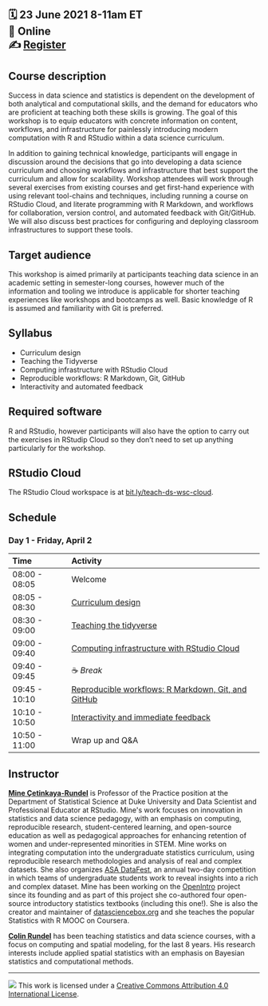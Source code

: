 :spiral_calendar: 23 June 2021 8-11am ET  
:pushpin:         Online  
:writing_hand:    [Register](https://www.isi-web.org/events/courses/short-2021/teaching-data-science)  
-----

## Course description

Success in data science and statistics is dependent on the development of both analytical and computational skills, and the demand for educators who are proficient at teaching both these skills is growing. The goal of this workshop is to equip educators with concrete information on content, workflows, and infrastructure for painlessly introducing modern computation with R and RStudio within a data science curriculum.

In addition to gaining technical knowledge, participants will engage in discussion around the decisions that go into developing a data science curriculum and choosing workflows and infrastructure that best support the curriculum and allow for scalability. Workshop attendees will work through several exercises from existing courses and get first-hand experience with using relevant tool-chains and techniques, including running a course on RStudio Cloud, and literate programming with R Markdown, and workflows for collaboration, version control, and automated feedback with Git/GitHub. We will also discuss best practices for configuring and deploying classroom infrastructures to support these tools.

## Target audience

This workshop is aimed primarily at participants teaching data science in an academic setting in semester-long courses, however much of the information and tooling we introduce is applicable for shorter teaching experiences like workshops and bootcamps as well. Basic knowledge of R is assumed and familiarity with Git is preferred.

## Syllabus

- Curriculum design
- Teaching the Tidyverse
- Computing infrastructure with RStudio Cloud
- Reproducible workflows: R Markdown, Git, GitHub
- Interactivity and automated feedback

## Required software

R and RStudio, however participants will also have the option to carry out the exercises in RStudip Cloud so they don’t need to set up anything particularly for the workshop.

## RStudio Cloud

The RStudio Cloud workspace is at  [bit.ly/teach-ds-wsc-cloud](https://bit.ly/teach-ds-wsc-cloud).

## Schedule

### Day 1 - Friday, April 2

| Time          | Activity         |
| :------------ | :--------------- |
| 08:00 - 08:05 | Welcome  |
| 08:05 - 08:30 | [Curriculum design](https://mine-cetinkaya-rundel.github.io/teach-ds-wsc-2021/materials/01-curriculum-design/01-curriculum-design.html) |
| 08:30 - 09:00 | [Teaching the tidyverse](https://mine-cetinkaya-rundel.github.io/teach-ds-wsc-2021/materials/02-teach-tidyverse/02-teach-tidyverse.html) |
| 09:00 - 09:40 | [Computing infrastructure with RStudio Cloud](https://mine-cetinkaya-rundel.github.io/teach-ds-wsc-2021/materials/03-rstudio-cloud/03-rstudio-cloud.html) |
| 09:40 - 09:45 | :coffee: *Break*   |
| 09:45 - 10:10 | [Reproducible workflows: R Markdown, Git, and GitHub](https://mine-cetinkaya-rundel.github.io/teach-ds-wsc-2021/materials/04-rmd-git/04-rmd-git.html) |
| 10:10 - 10:50 | [Interactivity and immediate feedback](https://mine-cetinkaya-rundel.github.io/2021-eku-design-ds/materials/04-learnr/04-learnr.html) |
| 10:50 - 11:00 | Wrap up and Q&A |

## Instructor

[**Mine Çetinkaya-Rundel**](http://mine-cr.com/) is Professor of the Practice position at the Department of Statistical Science at Duke University and Data Scientist and Professional Educator at RStudio.
Mine's work focuses on innovation in statistics and data science pedagogy, with an emphasis on computing, reproducible research, student-centered learning, and open-source education as well as pedagogical approaches for enhancing retention of women and under-represented minorities in STEM.
Mine works on integrating computation into the undergraduate statistics curriculum, using reproducible research methodologies and analysis of real and complex datasets.
She also organizes [ASA DataFest](https://ww2.amstat.org/education/datafest/), an annual two-day competition in which teams of undergraduate students work to reveal insights into a rich and complex dataset.
Mine has been working on the [OpenIntro](openintro.org) project since its founding and as part of this project she co-authored four open-source introductory statistics textbooks (including this one!).
She is also the creator and maintainer of [datasciencebox.org](https://datasciencebox.org/) and she teaches the popular Statistics with R MOOC on Coursera.

[**Colin Rundel**](https://stat.duke.edu/~cr173) has been teaching statistics and data science courses, with a focus on computing and spatial modeling, for the last 8 years. His research interests include applied spatial statistics with an emphasis on Bayesian statistics and computational methods.

-----

![](https://i.creativecommons.org/l/by/4.0/88x31.png) This work is
licensed under a [Creative Commons Attribution 4.0 International
License](https://creativecommons.org/licenses/by/4.0/).
